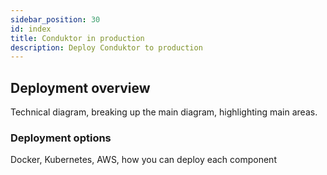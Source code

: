 ```yaml
---
sidebar_position: 30
id: index
title: Conduktor in production 
description: Deploy Conduktor to production
---
```


## Deployment overview

Technical diagram, breaking up the main diagram, highlighting main areas.

### Deployment options

Docker, Kubernetes, AWS, how you can deploy each component
